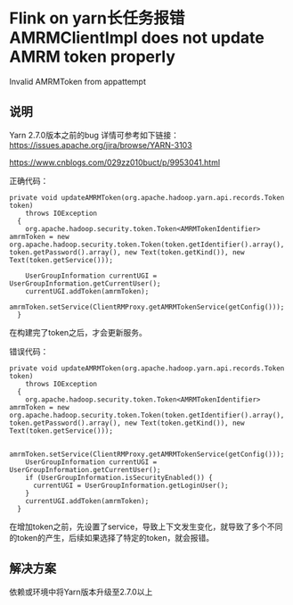 # Flink on yarn长任务报错AMRMClientImpl does not update AMRM token properly
Invalid AMRMToken from appattempt

## 说明
Yarn 2.7.0版本之前的bug
详情可参考如下链接：
https://issues.apache.org/jira/browse/YARN-3103

https://www.cnblogs.com/029zz010buct/p/9953041.html

正确代码：
```
private void updateAMRMToken(org.apache.hadoop.yarn.api.records.Token token)
    throws IOException
  {
    org.apache.hadoop.security.token.Token<AMRMTokenIdentifier> amrmToken = new org.apache.hadoop.security.token.Token(token.getIdentifier().array(), token.getPassword().array(), new Text(token.getKind()), new Text(token.getService()));
    
    UserGroupInformation currentUGI = UserGroupInformation.getCurrentUser();
    currentUGI.addToken(amrmToken);
    amrmToken.setService(ClientRMProxy.getAMRMTokenService(getConfig()));
  }
```
在构建完了token之后，才会更新服务。


错误代码：
```
private void updateAMRMToken(org.apache.hadoop.yarn.api.records.Token token)
    throws IOException
  {
    org.apache.hadoop.security.token.Token<AMRMTokenIdentifier> amrmToken = new org.apache.hadoop.security.token.Token(token.getIdentifier().array(), token.getPassword().array(), new Text(token.getKind()), new Text(token.getService()));
    
    amrmToken.setService(ClientRMProxy.getAMRMTokenService(getConfig()));
    UserGroupInformation currentUGI = UserGroupInformation.getCurrentUser();
    if (UserGroupInformation.isSecurityEnabled()) {
      currentUGI = UserGroupInformation.getLoginUser();
    }
    currentUGI.addToken(amrmToken);
  }

```
在增加token之前，先设置了service，导致上下文发生变化，就导致了多个不同的token的产生，后续如果选择了特定的token，就会报错。

## 解决方案
依赖或环境中将Yarn版本升级至2.7.0以上